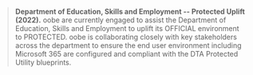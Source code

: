 > **Department of Education, Skills and Employment -- Protected Uplift
> (2022).** oobe are currently engaged to assist the Department of
> Education, Skills and Employment to uplift its OFFICIAL environment to
> PROTECTED. oobe is collaborating closely with key stakeholders across
> the department to ensure the end user environment including Microsoft
> 365 are configured and compliant with the DTA Protected Utility
> blueprints.
